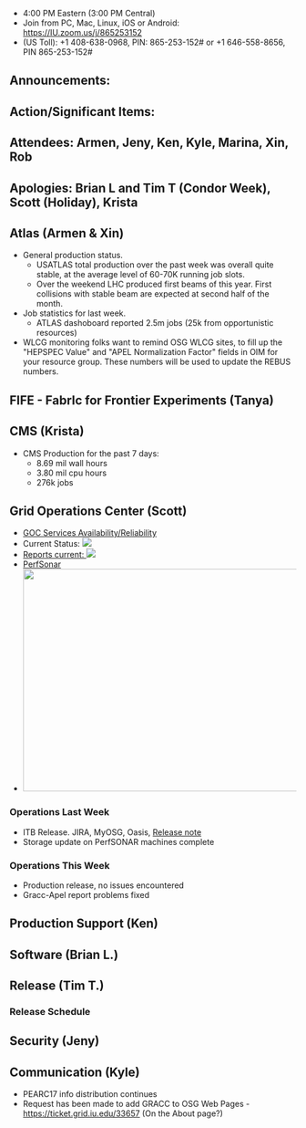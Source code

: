    * 4:00 PM Eastern (3:00 PM Central)
   * Join from PC, Mac, Linux, iOS or Android: https://IU.zoom.us/j/865253152
   * (US Toll): +1 408-638-0968, PIN: 865-253-152# or +1 646-558-8656, PIN 865-253-152#

## Announcements: 

## Action/Significant Items: 

## Attendees: Armen, Jeny, Ken, Kyle, Marina, Xin, Rob

## Apologies: Brian L and Tim T (Condor Week), Scott (Holiday), Krista

## Atlas (Armen & Xin)
   * General production status. 
      * USATLAS total production over the past week was overall quite stable, at the average level of 60-70K running job slots.
      * Over the weekend LHC produced first beams of this year. First collisions with stable beam are expected at second half of the month.
   * Job statistics for last week.
      * ATLAS dashoboard reported 2.5m jobs (25k from opportunistic resources)
   * WLCG monitoring folks want to remind OSG WLCG sites, to fill up the "HEPSPEC Value" and "APEL Normalization Factor" fields in OIM for your resource group. These numbers will be used to update the REBUS numbers. 



## FIFE - FabrIc for Frontier Experiments (Tanya)

## CMS (Krista)
   * CMS Production for the past 7 days:
      * 8.69 mil wall hours
      * 3.80 mil cpu hours
      * 276k jobs

## Grid Operations Center (Scott)
   * [GOC Services Availability/Reliability](http://tinyurl.com/pre26vw)
   * Current Status: [<img src="http://monitor.grid.iu.edu/availability/production_status.png">](http://monitor.grid.iu.edu/availability/production.html)
   * <a href="http://reports.grid.iu.edu/reports/">Reports current: <img src="http://steige.grid.iu.edu/steige/status_reports.png"></a>
   * [PerfSonar](http://maddash.aglt2.org/maddash-webui/index.cgi?dashboard=OSG\%20Grid\%20Operations\%20Center\%20Test\%20Mesh\%20Config)
   * <img src="http://osg-flock.grid.iu.edu/monitoring/condor/condor_7day.png" width='630' height='390'  /><br>

### Operations Last Week
  * ITB Release. JIRA, MyOSG, Oasis, [Release note](http://osggoc.blogspot.com/2017/05/goc-service-update-tuesday-may-9th-at.html)
  * Storage update on PerfSONAR machines complete

### Operations This Week
   * Production release, no issues encountered
   * Gracc-Apel report problems fixed

## Production Support (Ken)

## Software (Brian L.)

## Release (Tim T.)

### Release Schedule

## Security (Jeny)

## Communication (Kyle)
   * PEARC17 info distribution continues
   * Request has been made to add GRACC to OSG Web Pages - https://ticket.grid.iu.edu/33657 (On the About page?)
